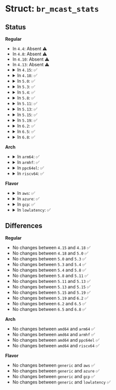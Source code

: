 # Struct: <code>br_mcast_stats</code>

## Status
<b>Regular</b>
<ul>
<li>
In <code>4.4</code>: Absent ⚠️
</li>
<li>
In <code>4.8</code>: Absent ⚠️
</li>
<li>
In <code>4.10</code>: Absent ⚠️
</li>
<li>
In <code>4.13</code>: Absent ⚠️
</li>
<li>
<details>
<summary>In <code>4.15</code>: ✅</summary>

```c
struct br_mcast_stats {
    __u64 igmp_v1queries[2];
    __u64 igmp_v2queries[2];
    __u64 igmp_v3queries[2];
    __u64 igmp_leaves[2];
    __u64 igmp_v1reports[2];
    __u64 igmp_v2reports[2];
    __u64 igmp_v3reports[2];
    __u64 igmp_parse_errors;
    __u64 mld_v1queries[2];
    __u64 mld_v2queries[2];
    __u64 mld_leaves[2];
    __u64 mld_v1reports[2];
    __u64 mld_v2reports[2];
    __u64 mld_parse_errors;
    __u64 mcast_bytes[2];
    __u64 mcast_packets[2];
};
```
</details>
</li>
<li>
<details>
<summary>In <code>4.18</code>: ✅</summary>

```c
struct br_mcast_stats {
    __u64 igmp_v1queries[2];
    __u64 igmp_v2queries[2];
    __u64 igmp_v3queries[2];
    __u64 igmp_leaves[2];
    __u64 igmp_v1reports[2];
    __u64 igmp_v2reports[2];
    __u64 igmp_v3reports[2];
    __u64 igmp_parse_errors;
    __u64 mld_v1queries[2];
    __u64 mld_v2queries[2];
    __u64 mld_leaves[2];
    __u64 mld_v1reports[2];
    __u64 mld_v2reports[2];
    __u64 mld_parse_errors;
    __u64 mcast_bytes[2];
    __u64 mcast_packets[2];
};
```
</details>
</li>
<li>
<details>
<summary>In <code>5.0</code>: ✅</summary>

```c
struct br_mcast_stats {
    __u64 igmp_v1queries[2];
    __u64 igmp_v2queries[2];
    __u64 igmp_v3queries[2];
    __u64 igmp_leaves[2];
    __u64 igmp_v1reports[2];
    __u64 igmp_v2reports[2];
    __u64 igmp_v3reports[2];
    __u64 igmp_parse_errors;
    __u64 mld_v1queries[2];
    __u64 mld_v2queries[2];
    __u64 mld_leaves[2];
    __u64 mld_v1reports[2];
    __u64 mld_v2reports[2];
    __u64 mld_parse_errors;
    __u64 mcast_bytes[2];
    __u64 mcast_packets[2];
};
```
</details>
</li>
<li>
<details>
<summary>In <code>5.3</code>: ✅</summary>

```c
struct br_mcast_stats {
    __u64 igmp_v1queries[2];
    __u64 igmp_v2queries[2];
    __u64 igmp_v3queries[2];
    __u64 igmp_leaves[2];
    __u64 igmp_v1reports[2];
    __u64 igmp_v2reports[2];
    __u64 igmp_v3reports[2];
    __u64 igmp_parse_errors;
    __u64 mld_v1queries[2];
    __u64 mld_v2queries[2];
    __u64 mld_leaves[2];
    __u64 mld_v1reports[2];
    __u64 mld_v2reports[2];
    __u64 mld_parse_errors;
    __u64 mcast_bytes[2];
    __u64 mcast_packets[2];
};
```
</details>
</li>
<li>
<details>
<summary>In <code>5.4</code>: ✅</summary>

```c
struct br_mcast_stats {
    __u64 igmp_v1queries[2];
    __u64 igmp_v2queries[2];
    __u64 igmp_v3queries[2];
    __u64 igmp_leaves[2];
    __u64 igmp_v1reports[2];
    __u64 igmp_v2reports[2];
    __u64 igmp_v3reports[2];
    __u64 igmp_parse_errors;
    __u64 mld_v1queries[2];
    __u64 mld_v2queries[2];
    __u64 mld_leaves[2];
    __u64 mld_v1reports[2];
    __u64 mld_v2reports[2];
    __u64 mld_parse_errors;
    __u64 mcast_bytes[2];
    __u64 mcast_packets[2];
};
```
</details>
</li>
<li>
<details>
<summary>In <code>5.8</code>: ✅</summary>

```c
struct br_mcast_stats {
    __u64 igmp_v1queries[2];
    __u64 igmp_v2queries[2];
    __u64 igmp_v3queries[2];
    __u64 igmp_leaves[2];
    __u64 igmp_v1reports[2];
    __u64 igmp_v2reports[2];
    __u64 igmp_v3reports[2];
    __u64 igmp_parse_errors;
    __u64 mld_v1queries[2];
    __u64 mld_v2queries[2];
    __u64 mld_leaves[2];
    __u64 mld_v1reports[2];
    __u64 mld_v2reports[2];
    __u64 mld_parse_errors;
    __u64 mcast_bytes[2];
    __u64 mcast_packets[2];
};
```
</details>
</li>
<li>
<details>
<summary>In <code>5.11</code>: ✅</summary>

```c
struct br_mcast_stats {
    __u64 igmp_v1queries[2];
    __u64 igmp_v2queries[2];
    __u64 igmp_v3queries[2];
    __u64 igmp_leaves[2];
    __u64 igmp_v1reports[2];
    __u64 igmp_v2reports[2];
    __u64 igmp_v3reports[2];
    __u64 igmp_parse_errors;
    __u64 mld_v1queries[2];
    __u64 mld_v2queries[2];
    __u64 mld_leaves[2];
    __u64 mld_v1reports[2];
    __u64 mld_v2reports[2];
    __u64 mld_parse_errors;
    __u64 mcast_bytes[2];
    __u64 mcast_packets[2];
};
```
</details>
</li>
<li>
<details>
<summary>In <code>5.13</code>: ✅</summary>

```c
struct br_mcast_stats {
    __u64 igmp_v1queries[2];
    __u64 igmp_v2queries[2];
    __u64 igmp_v3queries[2];
    __u64 igmp_leaves[2];
    __u64 igmp_v1reports[2];
    __u64 igmp_v2reports[2];
    __u64 igmp_v3reports[2];
    __u64 igmp_parse_errors;
    __u64 mld_v1queries[2];
    __u64 mld_v2queries[2];
    __u64 mld_leaves[2];
    __u64 mld_v1reports[2];
    __u64 mld_v2reports[2];
    __u64 mld_parse_errors;
    __u64 mcast_bytes[2];
    __u64 mcast_packets[2];
};
```
</details>
</li>
<li>
<details>
<summary>In <code>5.15</code>: ✅</summary>

```c
struct br_mcast_stats {
    __u64 igmp_v1queries[2];
    __u64 igmp_v2queries[2];
    __u64 igmp_v3queries[2];
    __u64 igmp_leaves[2];
    __u64 igmp_v1reports[2];
    __u64 igmp_v2reports[2];
    __u64 igmp_v3reports[2];
    __u64 igmp_parse_errors;
    __u64 mld_v1queries[2];
    __u64 mld_v2queries[2];
    __u64 mld_leaves[2];
    __u64 mld_v1reports[2];
    __u64 mld_v2reports[2];
    __u64 mld_parse_errors;
    __u64 mcast_bytes[2];
    __u64 mcast_packets[2];
};
```
</details>
</li>
<li>
<details>
<summary>In <code>5.19</code>: ✅</summary>

```c
struct br_mcast_stats {
    __u64 igmp_v1queries[2];
    __u64 igmp_v2queries[2];
    __u64 igmp_v3queries[2];
    __u64 igmp_leaves[2];
    __u64 igmp_v1reports[2];
    __u64 igmp_v2reports[2];
    __u64 igmp_v3reports[2];
    __u64 igmp_parse_errors;
    __u64 mld_v1queries[2];
    __u64 mld_v2queries[2];
    __u64 mld_leaves[2];
    __u64 mld_v1reports[2];
    __u64 mld_v2reports[2];
    __u64 mld_parse_errors;
    __u64 mcast_bytes[2];
    __u64 mcast_packets[2];
};
```
</details>
</li>
<li>
<details>
<summary>In <code>6.2</code>: ✅</summary>

```c
struct br_mcast_stats {
    __u64 igmp_v1queries[2];
    __u64 igmp_v2queries[2];
    __u64 igmp_v3queries[2];
    __u64 igmp_leaves[2];
    __u64 igmp_v1reports[2];
    __u64 igmp_v2reports[2];
    __u64 igmp_v3reports[2];
    __u64 igmp_parse_errors;
    __u64 mld_v1queries[2];
    __u64 mld_v2queries[2];
    __u64 mld_leaves[2];
    __u64 mld_v1reports[2];
    __u64 mld_v2reports[2];
    __u64 mld_parse_errors;
    __u64 mcast_bytes[2];
    __u64 mcast_packets[2];
};
```
</details>
</li>
<li>
<details>
<summary>In <code>6.5</code>: ✅</summary>

```c
struct br_mcast_stats {
    __u64 igmp_v1queries[2];
    __u64 igmp_v2queries[2];
    __u64 igmp_v3queries[2];
    __u64 igmp_leaves[2];
    __u64 igmp_v1reports[2];
    __u64 igmp_v2reports[2];
    __u64 igmp_v3reports[2];
    __u64 igmp_parse_errors;
    __u64 mld_v1queries[2];
    __u64 mld_v2queries[2];
    __u64 mld_leaves[2];
    __u64 mld_v1reports[2];
    __u64 mld_v2reports[2];
    __u64 mld_parse_errors;
    __u64 mcast_bytes[2];
    __u64 mcast_packets[2];
};
```
</details>
</li>
<li>
<details>
<summary>In <code>6.8</code>: ✅</summary>

```c
struct br_mcast_stats {
    __u64 igmp_v1queries[2];
    __u64 igmp_v2queries[2];
    __u64 igmp_v3queries[2];
    __u64 igmp_leaves[2];
    __u64 igmp_v1reports[2];
    __u64 igmp_v2reports[2];
    __u64 igmp_v3reports[2];
    __u64 igmp_parse_errors;
    __u64 mld_v1queries[2];
    __u64 mld_v2queries[2];
    __u64 mld_leaves[2];
    __u64 mld_v1reports[2];
    __u64 mld_v2reports[2];
    __u64 mld_parse_errors;
    __u64 mcast_bytes[2];
    __u64 mcast_packets[2];
};
```
</details>
</li>
</ul>
<b>Arch</b>
<ul>
<li>
<details>
<summary>In <code>arm64</code>: ✅</summary>

```c
struct br_mcast_stats {
    __u64 igmp_v1queries[2];
    __u64 igmp_v2queries[2];
    __u64 igmp_v3queries[2];
    __u64 igmp_leaves[2];
    __u64 igmp_v1reports[2];
    __u64 igmp_v2reports[2];
    __u64 igmp_v3reports[2];
    __u64 igmp_parse_errors;
    __u64 mld_v1queries[2];
    __u64 mld_v2queries[2];
    __u64 mld_leaves[2];
    __u64 mld_v1reports[2];
    __u64 mld_v2reports[2];
    __u64 mld_parse_errors;
    __u64 mcast_bytes[2];
    __u64 mcast_packets[2];
};
```
</details>
</li>
<li>
<details>
<summary>In <code>armhf</code>: ✅</summary>

```c
struct br_mcast_stats {
    __u64 igmp_v1queries[2];
    __u64 igmp_v2queries[2];
    __u64 igmp_v3queries[2];
    __u64 igmp_leaves[2];
    __u64 igmp_v1reports[2];
    __u64 igmp_v2reports[2];
    __u64 igmp_v3reports[2];
    __u64 igmp_parse_errors;
    __u64 mld_v1queries[2];
    __u64 mld_v2queries[2];
    __u64 mld_leaves[2];
    __u64 mld_v1reports[2];
    __u64 mld_v2reports[2];
    __u64 mld_parse_errors;
    __u64 mcast_bytes[2];
    __u64 mcast_packets[2];
};
```
</details>
</li>
<li>
<details>
<summary>In <code>ppc64el</code>: ✅</summary>

```c
struct br_mcast_stats {
    __u64 igmp_v1queries[2];
    __u64 igmp_v2queries[2];
    __u64 igmp_v3queries[2];
    __u64 igmp_leaves[2];
    __u64 igmp_v1reports[2];
    __u64 igmp_v2reports[2];
    __u64 igmp_v3reports[2];
    __u64 igmp_parse_errors;
    __u64 mld_v1queries[2];
    __u64 mld_v2queries[2];
    __u64 mld_leaves[2];
    __u64 mld_v1reports[2];
    __u64 mld_v2reports[2];
    __u64 mld_parse_errors;
    __u64 mcast_bytes[2];
    __u64 mcast_packets[2];
};
```
</details>
</li>
<li>
<details>
<summary>In <code>riscv64</code>: ✅</summary>

```c
struct br_mcast_stats {
    __u64 igmp_v1queries[2];
    __u64 igmp_v2queries[2];
    __u64 igmp_v3queries[2];
    __u64 igmp_leaves[2];
    __u64 igmp_v1reports[2];
    __u64 igmp_v2reports[2];
    __u64 igmp_v3reports[2];
    __u64 igmp_parse_errors;
    __u64 mld_v1queries[2];
    __u64 mld_v2queries[2];
    __u64 mld_leaves[2];
    __u64 mld_v1reports[2];
    __u64 mld_v2reports[2];
    __u64 mld_parse_errors;
    __u64 mcast_bytes[2];
    __u64 mcast_packets[2];
};
```
</details>
</li>
</ul>
<b>Flavor</b>
<ul>
<li>
<details>
<summary>In <code>aws</code>: ✅</summary>

```c
struct br_mcast_stats {
    __u64 igmp_v1queries[2];
    __u64 igmp_v2queries[2];
    __u64 igmp_v3queries[2];
    __u64 igmp_leaves[2];
    __u64 igmp_v1reports[2];
    __u64 igmp_v2reports[2];
    __u64 igmp_v3reports[2];
    __u64 igmp_parse_errors;
    __u64 mld_v1queries[2];
    __u64 mld_v2queries[2];
    __u64 mld_leaves[2];
    __u64 mld_v1reports[2];
    __u64 mld_v2reports[2];
    __u64 mld_parse_errors;
    __u64 mcast_bytes[2];
    __u64 mcast_packets[2];
};
```
</details>
</li>
<li>
<details>
<summary>In <code>azure</code>: ✅</summary>

```c
struct br_mcast_stats {
    __u64 igmp_v1queries[2];
    __u64 igmp_v2queries[2];
    __u64 igmp_v3queries[2];
    __u64 igmp_leaves[2];
    __u64 igmp_v1reports[2];
    __u64 igmp_v2reports[2];
    __u64 igmp_v3reports[2];
    __u64 igmp_parse_errors;
    __u64 mld_v1queries[2];
    __u64 mld_v2queries[2];
    __u64 mld_leaves[2];
    __u64 mld_v1reports[2];
    __u64 mld_v2reports[2];
    __u64 mld_parse_errors;
    __u64 mcast_bytes[2];
    __u64 mcast_packets[2];
};
```
</details>
</li>
<li>
<details>
<summary>In <code>gcp</code>: ✅</summary>

```c
struct br_mcast_stats {
    __u64 igmp_v1queries[2];
    __u64 igmp_v2queries[2];
    __u64 igmp_v3queries[2];
    __u64 igmp_leaves[2];
    __u64 igmp_v1reports[2];
    __u64 igmp_v2reports[2];
    __u64 igmp_v3reports[2];
    __u64 igmp_parse_errors;
    __u64 mld_v1queries[2];
    __u64 mld_v2queries[2];
    __u64 mld_leaves[2];
    __u64 mld_v1reports[2];
    __u64 mld_v2reports[2];
    __u64 mld_parse_errors;
    __u64 mcast_bytes[2];
    __u64 mcast_packets[2];
};
```
</details>
</li>
<li>
<details>
<summary>In <code>lowlatency</code>: ✅</summary>

```c
struct br_mcast_stats {
    __u64 igmp_v1queries[2];
    __u64 igmp_v2queries[2];
    __u64 igmp_v3queries[2];
    __u64 igmp_leaves[2];
    __u64 igmp_v1reports[2];
    __u64 igmp_v2reports[2];
    __u64 igmp_v3reports[2];
    __u64 igmp_parse_errors;
    __u64 mld_v1queries[2];
    __u64 mld_v2queries[2];
    __u64 mld_leaves[2];
    __u64 mld_v1reports[2];
    __u64 mld_v2reports[2];
    __u64 mld_parse_errors;
    __u64 mcast_bytes[2];
    __u64 mcast_packets[2];
};
```
</details>
</li>
</ul>

## Differences
<b>Regular</b>
<ul>
<li>
No changes between <code>4.15</code> and <code>4.18</code> ✅
</li>
<li>
No changes between <code>4.18</code> and <code>5.0</code> ✅
</li>
<li>
No changes between <code>5.0</code> and <code>5.3</code> ✅
</li>
<li>
No changes between <code>5.3</code> and <code>5.4</code> ✅
</li>
<li>
No changes between <code>5.4</code> and <code>5.8</code> ✅
</li>
<li>
No changes between <code>5.8</code> and <code>5.11</code> ✅
</li>
<li>
No changes between <code>5.11</code> and <code>5.13</code> ✅
</li>
<li>
No changes between <code>5.13</code> and <code>5.15</code> ✅
</li>
<li>
No changes between <code>5.15</code> and <code>5.19</code> ✅
</li>
<li>
No changes between <code>5.19</code> and <code>6.2</code> ✅
</li>
<li>
No changes between <code>6.2</code> and <code>6.5</code> ✅
</li>
<li>
No changes between <code>6.5</code> and <code>6.8</code> ✅
</li>
</ul>
<b>Arch</b>
<ul>
<li>
No changes between <code>amd64</code> and <code>arm64</code> ✅
</li>
<li>
No changes between <code>amd64</code> and <code>armhf</code> ✅
</li>
<li>
No changes between <code>amd64</code> and <code>ppc64el</code> ✅
</li>
<li>
No changes between <code>amd64</code> and <code>riscv64</code> ✅
</li>
</ul>
<b>Flavor</b>
<ul>
<li>
No changes between <code>generic</code> and <code>aws</code> ✅
</li>
<li>
No changes between <code>generic</code> and <code>azure</code> ✅
</li>
<li>
No changes between <code>generic</code> and <code>gcp</code> ✅
</li>
<li>
No changes between <code>generic</code> and <code>lowlatency</code> ✅
</li>
</ul>
